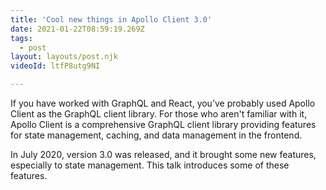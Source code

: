 ```yaml
---
title: 'Cool new things in Apollo Client 3.0'
date: 2021-01-22T08:59:19.269Z
tags:
  - post
layout: layouts/post.njk
videoId: ltfP8utg9NI

---
```


<!--- You can insert a short description here -->
If you have worked with GraphQL and React, you’ve probably used Apollo Client as the GraphQL client library. For those who aren't familiar with it, Apollo Client is a comprehensive GraphQL client library providing features for state management, caching, and data management in the frontend.

In July 2020, version 3.0 was released, and it brought some new features, especially to state management. This talk introduces some of these features.